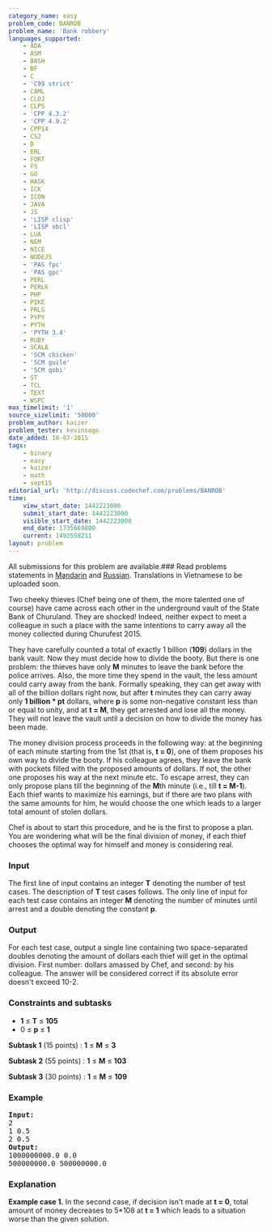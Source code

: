 ```yaml
---
category_name: easy
problem_code: BANROB
problem_name: 'Bank robbery'
languages_supported:
    - ADA
    - ASM
    - BASH
    - BF
    - C
    - 'C99 strict'
    - CAML
    - CLOJ
    - CLPS
    - 'CPP 4.3.2'
    - 'CPP 4.9.2'
    - CPP14
    - CS2
    - D
    - ERL
    - FORT
    - FS
    - GO
    - HASK
    - ICK
    - ICON
    - JAVA
    - JS
    - 'LISP clisp'
    - 'LISP sbcl'
    - LUA
    - NEM
    - NICE
    - NODEJS
    - 'PAS fpc'
    - 'PAS gpc'
    - PERL
    - PERL6
    - PHP
    - PIKE
    - PRLG
    - PYPY
    - PYTH
    - 'PYTH 3.4'
    - RUBY
    - SCALA
    - 'SCM chicken'
    - 'SCM guile'
    - 'SCM qobi'
    - ST
    - TCL
    - TEXT
    - WSPC
max_timelimit: '1'
source_sizelimit: '50000'
problem_author: kaizer
problem_tester: kevinsogo
date_added: 10-07-2015
tags:
    - binary
    - easy
    - kaizer
    - math
    - sept15
editorial_url: 'http://discuss.codechef.com/problems/BANROB'
time:
    view_start_date: 1442223000
    submit_start_date: 1442223000
    visible_start_date: 1442223000
    end_date: 1735669800
    current: 1493558211
layout: problem
---
```

All submissions for this problem are available.###  Read problems statements in [Mandarin](http://www.codechef.com/download/translated/SEPT15/mandarin/BANROB.pdf) and [Russian](http://www.codechef.com/download/translated/SEPT15/russian/BANROB.pdf). Translations in Vietnamese to be uploaded soon.

Two cheeky thieves (Chef being one of them, the more talented one of course) have came across each other in the underground vault of the State Bank of Churuland. They are shocked! Indeed, neither expect to meet a colleague in such a place with the same intentions to carry away all the money collected during Churufest 2015.

They have carefully counted a total of exactly 1 billion (**109**) dollars in the bank vault. Now they must decide how to divide the booty. But there is one problem: the thieves have only **M** minutes to leave the bank before the police arrives. Also, the more time they spend in the vault, the less amount could carry away from the bank. Formally speaking, they can get away with all of the billion dollars right now, but after **t** minutes they can carry away only  **1 billion \* pt** dollars, where **p** is some non-negative constant less than or equal to unity, and at **t = M**, they get arrested and lose all the money.
They will not leave the vault until a decision on how to divide the money has been made.

The money division process proceeds in the following way: at the beginning of each minute starting from the 1st (that is, **t = 0**), one of them proposes his own way to divide the booty. If his colleague agrees, they leave the bank with pockets filled with the proposed amounts of dollars. If not, the other one proposes his way at the next minute etc. To escape arrest, they can only propose plans till the beginning of the **M**th minute (i.e., till **t = M-1**).
Each thief wants to maximize his earnings, but if there are two plans with the same amounts for him, he would choose the one which leads to a larger total amount of stolen dollars.

Chef is about to start this procedure, and he is the first to propose a plan. You are wondering what will be the final division of money, if each thief chooses the optimal way for himself and money is considering real.

### Input

The first line of input contains an integer **T** denoting the number of test cases. The description of **T** test cases follows. The only line of input for each test case contains an integer **M** denoting the number of minutes until arrest and a double denoting the constant **p**.

### Output

For each test case, output a single line containing two space-separated doubles denoting the amount of dollars each thief will get in the optimal division. First number: dollars amassed by Chef, and second: by his colleague. The answer will be considered correct if its absolute error doesn't exceed 10-2.

### Constraints and subtasks

- **1** ≤ **T** ≤ **105**
- 0 ≤ **p** ≤  **1**

**Subtask 1** (15 points) :
**1** ≤ **M** ≤ **3**

**Subtask 2** (55 points) :
**1** ≤ **M** ≤  **103**

**Subtask 3** (30 points) :
**1** ≤ **M** ≤ **109**

### Example

<pre><b>Input:</b>
2
1 0.5
2 0.5
<b>Output:</b>
1000000000.0 0.0
500000000.0 500000000.0
</pre>
### Explanation

**Example case 1.** In the second case, if decision isn't made at **t = 0**, total amount of money decreases to 5\*108 at **t = 1** which leads to a situation worse than the given solution.
